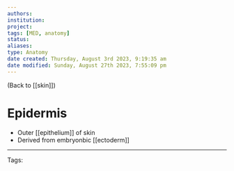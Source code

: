 ```yaml
---
authors: 
institution: 
project: 
tags: [MED, anatomy]
status: 
aliases: 
type: Anatomy
date created: Thursday, August 3rd 2023, 9:19:35 am
date modified: Sunday, August 27th 2023, 7:55:09 pm
---
```


(Back to [[skin]])

# Epidermis

- Outer [[epithelium]] of skin
- Derived from embryonbic [[ectoderm]]

---
Tags: